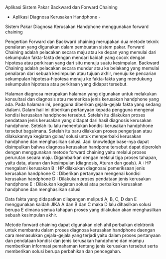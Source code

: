 Aplikasi Sistem Pakar Backward dan Forward Chaining
- Aplikasi Diagnosa Kerusakan Handphone -

Sistem Pakar Diagnosa Kerusakan Handphone menggunakan forward chaining

Pengertian
Forward dan Backward chaining merupakan dua metode teknik penalaran yang digunakan dalam pembuatan sistem pakar.
Forward Chaining adalah pelacakan secara maju atau ke depan yang memulai dari sekumpulan fakta-fakta dengan mencari kaidah yang cocok dengan hipotesa atau perkiraan
yang dari situ menuju suatu kesimpulan.
Backward Chaining adalah pelacakan secara mundur atau ke belakang yang memulai penalaran dari sebuah kesimpulan atau tujuan akhir, menuju ke pencarian sekumpulan
hipotesa-hipotesa menuju ke fakta-fakta yang mendukung sekumpulan hipotesa atau perkiraan yang didapat tersebut.

Halaman diagnosa merupakan halaman yang digunakan untuk melakukan konsultasi dan diagnosis atau memeriksa jenis kerusakan handphone yang ada. Pada halaman ini, pengguna diberikan gejala-gejala fakta yang sedang dialami. Dalam hail ini diberikan pertanyaan kepada pengguna mengenai kondisi kerusakan handphone tersebut. Setelah itu dilakukan proses pendataan jenis kerusakan yang didapat dari hasil diagnosis kerusakan handphone. Setelah itu lalu menentukan kondisi kerusakan handphhone tersebut bagaimana.  Setelah itu baru dilakukan proses pengerjaan atau dilakukannya kegiatan golas/ solusi untuk memperbaiki kerusakan handphone dan menghasilkan solusi. Jadi knowledge base-nya dapat disimpulkan bahwa diagnosa kerusakan handpone tersebut dapat diperoleh dengan menggunakan metode forward chaining yaitu melalui proses perurutan secara maju. Digambarkan dengan melalui tiga proses tahapan, yaitu data, aturan dan kesimpulan (diagnosis, Aturan dan goals).
A : HP mengalami kerusakan
B : HP dilakukan diagnosa/ pemeriksaan jenis kerusakan handphone
C : Diberikan pertanyaan mengenai kondisi kerusakan handphone
D : Dilakukan proses pendataan jenis kerusakan handphone
E : Dilakukan kegiatan solusi atau perbaikan kerusakan handphone dan menghasilkan solusi

Data fakta yang didapatkan dilapangan meliputi A, B, C, D dan E menggunakan kaidah JIKA A dan B dan C maka D lalu dihasilkan solusi berupa E dimana semua tahapan proses yang dilakukan akan menghasilkan sebuah kesimpulan akhir.

Metode forward chaining dapat digunakan oleh ahil perbaikan elektronik untuk membantu dalam proses diagnosa kerusakan handphone daengan cara memasukkan gejala-gejala yang terjadi yaitu dalam proses pertanyaan dan pendataan kondisi dan jenis kerusakan handphone dan mampu memberikan informasi pemahaman tentang jenis kerusakan tersebut serta memberikan solusi berupa perbahikan dan pencegahan.
